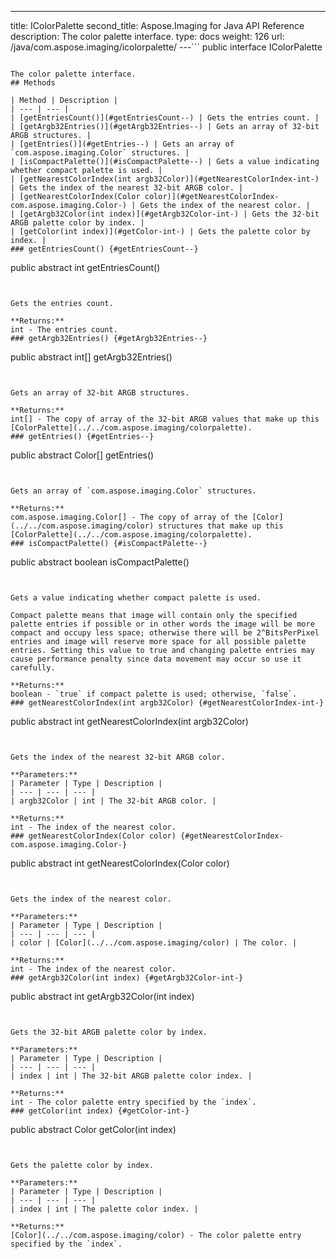 ---
title: IColorPalette
second_title: Aspose.Imaging for Java API Reference
description: The color palette interface.
type: docs
weight: 126
url: /java/com.aspose.imaging/icolorpalette/
---```
public interface IColorPalette
```

The color palette interface.
## Methods

| Method | Description |
| --- | --- |
| [getEntriesCount()](#getEntriesCount--) | Gets the entries count. |
| [getArgb32Entries()](#getArgb32Entries--) | Gets an array of 32-bit ARGB structures. |
| [getEntries()](#getEntries--) | Gets an array of `com.aspose.imaging.Color` structures. |
| [isCompactPalette()](#isCompactPalette--) | Gets a value indicating whether compact palette is used. |
| [getNearestColorIndex(int argb32Color)](#getNearestColorIndex-int-) | Gets the index of the nearest 32-bit ARGB color. |
| [getNearestColorIndex(Color color)](#getNearestColorIndex-com.aspose.imaging.Color-) | Gets the index of the nearest color. |
| [getArgb32Color(int index)](#getArgb32Color-int-) | Gets the 32-bit ARGB palette color by index. |
| [getColor(int index)](#getColor-int-) | Gets the palette color by index. |
### getEntriesCount() {#getEntriesCount--}
```
public abstract int getEntriesCount()
```


Gets the entries count.

**Returns:**
int - The entries count.
### getArgb32Entries() {#getArgb32Entries--}
```
public abstract int[] getArgb32Entries()
```


Gets an array of 32-bit ARGB structures.

**Returns:**
int[] - The copy of array of the 32-bit ARGB values that make up this [ColorPalette](../../com.aspose.imaging/colorpalette).
### getEntries() {#getEntries--}
```
public abstract Color[] getEntries()
```


Gets an array of `com.aspose.imaging.Color` structures.

**Returns:**
com.aspose.imaging.Color[] - The copy of array of the [Color](../../com.aspose.imaging/color) structures that make up this [ColorPalette](../../com.aspose.imaging/colorpalette).
### isCompactPalette() {#isCompactPalette--}
```
public abstract boolean isCompactPalette()
```


Gets a value indicating whether compact palette is used.

Compact palette means that image will contain only the specified palette entries if possible or in other words the image will be more compact and occupy less space; otherwise there will be 2^BitsPerPixel entries and image will reserve more space for all possible palette entries. Setting this value to true and changing palette entries may cause performance penalty since data movement may occur so use it carefully.

**Returns:**
boolean - `true` if compact palette is used; otherwise, `false`.
### getNearestColorIndex(int argb32Color) {#getNearestColorIndex-int-}
```
public abstract int getNearestColorIndex(int argb32Color)
```


Gets the index of the nearest 32-bit ARGB color.

**Parameters:**
| Parameter | Type | Description |
| --- | --- | --- |
| argb32Color | int | The 32-bit ARGB color. |

**Returns:**
int - The index of the nearest color.
### getNearestColorIndex(Color color) {#getNearestColorIndex-com.aspose.imaging.Color-}
```
public abstract int getNearestColorIndex(Color color)
```


Gets the index of the nearest color.

**Parameters:**
| Parameter | Type | Description |
| --- | --- | --- |
| color | [Color](../../com.aspose.imaging/color) | The color. |

**Returns:**
int - The index of the nearest color.
### getArgb32Color(int index) {#getArgb32Color-int-}
```
public abstract int getArgb32Color(int index)
```


Gets the 32-bit ARGB palette color by index.

**Parameters:**
| Parameter | Type | Description |
| --- | --- | --- |
| index | int | The 32-bit ARGB palette color index. |

**Returns:**
int - The color palette entry specified by the `index`.
### getColor(int index) {#getColor-int-}
```
public abstract Color getColor(int index)
```


Gets the palette color by index.

**Parameters:**
| Parameter | Type | Description |
| --- | --- | --- |
| index | int | The palette color index. |

**Returns:**
[Color](../../com.aspose.imaging/color) - The color palette entry specified by the `index`.
